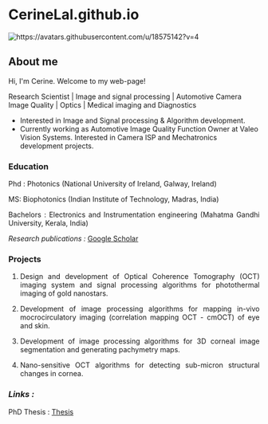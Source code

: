 # CerineLal.github.io
<picture>
 <source media="(prefers-color-scheme: dark)" srcset="https://avatars.githubusercontent.com/u/18575142?v=4">
 <source media="(prefers-color-scheme: light)" srcset="https://avatars.githubusercontent.com/u/18575142?v=4">
 <img alt="https://avatars.githubusercontent.com/u/18575142?v=4" src="https://avatars.githubusercontent.com/u/18575142?v=4">
</picture>

## About me
Hi, I'm Cerine. Welcome to my web-page!

Research Scientist | Image and signal processing | Automotive Camera Image Quality | Optics | Medical imaging and Diagnostics

- Interested in Image and Signal processing & Algorithm development.
- Currently working as Automotive Image Quality Function Owner at Valeo Vision Systems. Interested in Camera ISP and 
  Mechatronics  development projects.
  
### Education
 <p align="justify"> Phd : Photonics (National University of Ireland, Galway, Ireland) </p>
 
 <p align="justify"> MS: Biophotonics (Indian Institute of Technology, Madras, India) </p>
 
 <p align="justify"> Bachelors : Electronics and Instrumentation engineering (Mahatma Gandhi University, Kerala, India) </p>
 
_Research publications :_ [Google Scholar](https://scholar.google.com/citations?user=4PBLiDIAAAAJ&hl=en)

### Projects
1. <p align="justify"> Design and development of Optical Coherence Tomography (OCT) imaging system and signal processing algorithms for photothermal imaging of gold nanostars. </p>
   
2. <p align="justify"> Development of image processing algorithms for mapping in-vivo mocrocirculatory imaging (correlation mapping OCT - 
   cmOCT) of eye and skin. </p>
   
3. <p align="justify"> Development of image processing algorithms for 3D corneal image segmentation and generating pachymetry maps.</p>
   
4. <p align="justify"> Nano-sensitive OCT algorithms for detecting sub-micron structural changes in cornea. </p>
### _Links :_
PhD Thesis : [Thesis](https://github.com/enirec/CerineLal.github.io/blob/main/Cerine%20Lal_PhD_Thesis.pdf)




